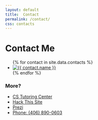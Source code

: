 ```yaml
---
layout: default
title:  Contact
permalink: /contact/
css: contacts
---
```

# Contact Me

<ul class="contacts clear">
{% for contact in site.data.contacts %}
	<li>
		<a href="{{ contact.link }}">
			<img src="/img/{{ contact.slug }}-128-black.png" title="{{ contact.name }}">
		</a>
	</li>
{% endfor %}
</ul>

### More?

- [CS Tutoring Center](http://www.cstutoringcenter.com/profile.php?id=2399)
- [Hack This Site](https://www.hackthissite.org/user/view/bignatew/)
- [Prezi](http://prezi.com/user/bign8)
- [Phone: (406) 890-0603](tel:4068900603)